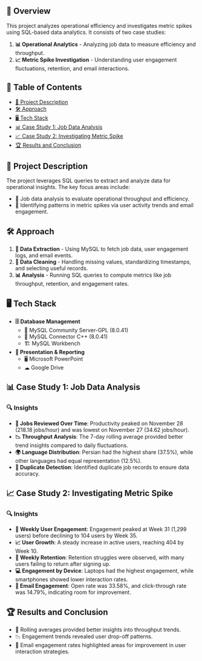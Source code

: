 ## 📌 Overview
This project analyzes operational efficiency and investigates metric spikes using SQL-based data analytics. It consists of two case studies:
1. **📊 Operational Analytics** - Analyzing job data to measure efficiency and throughput.
2. **📈 Metric Spike Investigation** - Understanding user engagement fluctuations, retention, and email interactions.

## 📖 Table of Contents
- [📌 Project Description](#-project-description)
- [🛠 Approach](#-approach)
- [🖥 Tech Stack](#-tech-stack)
- [📊 Case Study 1: Job Data Analysis](#-case-study-1-job-data-analysis)
- [📈 Case Study 2: Investigating Metric Spike](#-case-study-2-investigating-metric-spike)
- [🏆 Results and Conclusion](#-results-and-conclusion)

## 📌 Project Description
The project leverages SQL queries to extract and analyze data for operational insights. The key focus areas include:
- 🔹 Job data analysis to evaluate operational throughput and efficiency.
- 🔹 Identifying patterns in metric spikes via user activity trends and email engagement.

## 🛠 Approach
1. **📂 Data Extraction** - Using MySQL to fetch job data, user engagement logs, and email events.
2. **🧹 Data Cleaning** - Handling missing values, standardizing timestamps, and selecting useful records.
3. **📊 Analysis** - Running SQL queries to compute metrics like job throughput, retention, and engagement rates.

## 🖥 Tech Stack
- **🗄 Database Management**
  - 🐬 MySQL Community Server-GPL (8.0.41)
  - 🔌 MySQL Connector C++ (8.0.41)
  - 🏗 MySQL Workbench
- **📑 Presentation & Reporting**
  - 🖥 Microsoft PowerPoint
  - ☁ Google Drive

## 📊 Case Study 1: Job Data Analysis
### 🔍 Insights
- **📅 Jobs Reviewed Over Time**: Productivity peaked on November 28 (218.18 jobs/hour) and was lowest on November 27 (34.62 jobs/hour).
- **📉 Throughput Analysis**: The 7-day rolling average provided better trend insights compared to daily fluctuations.
- **🌍 Language Distribution**: Persian had the highest share (37.5%), while other languages had equal representation (12.5%).
- **📑 Duplicate Detection**: Identified duplicate job records to ensure data accuracy.

## 📈 Case Study 2: Investigating Metric Spike
### 🔍 Insights
- **📅 Weekly User Engagement**: Engagement peaked at Week 31 (1,299 users) before declining to 104 users by Week 35.
- **📈 User Growth**: A steady increase in active users, reaching 404 by Week 10.
- **🔁 Weekly Retention**: Retention struggles were observed, with many users failing to return after signing up.
- **💻 Engagement by Device**: Laptops had the highest engagement, while smartphones showed lower interaction rates.
- **📧 Email Engagement**: Open rate was 33.58%, and click-through rate was 14.79%, indicating room for improvement.

## 🏆 Results and Conclusion
- 📌 Rolling averages provided better insights into throughput trends.
- 📉 Engagement trends revealed user drop-off patterns.
- 📧 Email engagement rates highlighted areas for improvement in user interaction strategies.
